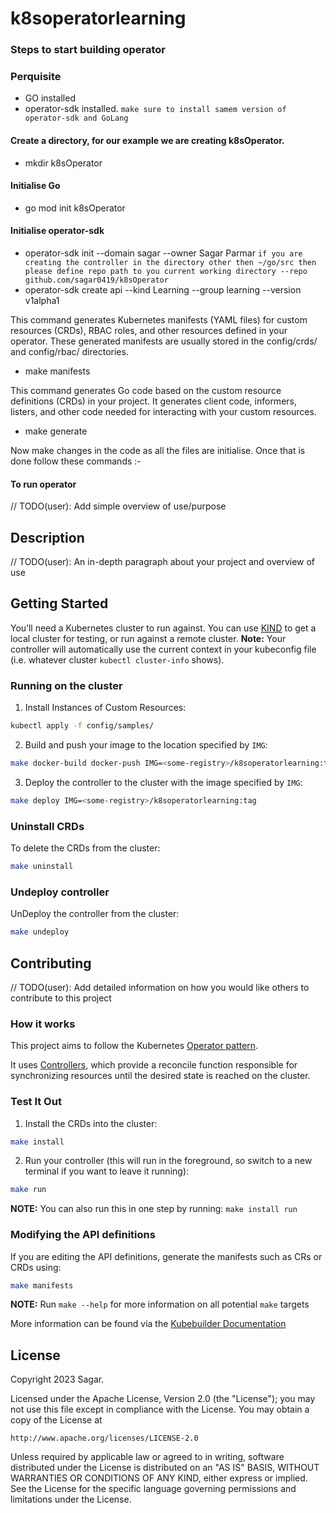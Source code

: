 # k8soperatorlearning

### Steps to start building operator

### Perquisite
- GO installed
- operator-sdk installed. `make sure to install samem version of operator-sdk and GoLang`

#### Create a directory, for our example we are creating k8sOperator.
 - mkdir k8sOperator

#### Initialise Go
 - go mod init k8sOperator

#### Initialise operator-sdk
 - operator-sdk init --domain sagar --owner Sagar Parmar  `if you are creating the controller in the directory other then ~/go/src then please define repo path to you current working directory --repo github.com/sagar0419/k8sOperator`
 - operator-sdk create api --kind Learning --group learning --version v1alpha1
   
This command generates Kubernetes manifests (YAML files) for custom resources (CRDs), RBAC roles, and other resources defined in your operator. These generated manifests are usually stored in the config/crds/ and config/rbac/ directories.
 - make manifests

This command generates Go code based on the custom resource definitions (CRDs) in your project. It generates client code, informers, listers, and other code needed for interacting with your custom resources.
 - make generate

Now make changes in the code as all the files  are initialise. Once that is done follow these commands :-
#### To run operator



// TODO(user): Add simple overview of use/purpose

## Description
// TODO(user): An in-depth paragraph about your project and overview of use

## Getting Started
You’ll need a Kubernetes cluster to run against. You can use [KIND](https://sigs.k8s.io/kind) to get a local cluster for testing, or run against a remote cluster.
**Note:** Your controller will automatically use the current context in your kubeconfig file (i.e. whatever cluster `kubectl cluster-info` shows).

### Running on the cluster
1. Install Instances of Custom Resources:

```sh
kubectl apply -f config/samples/
```

2. Build and push your image to the location specified by `IMG`:

```sh
make docker-build docker-push IMG=<some-registry>/k8soperatorlearning:tag
```

3. Deploy the controller to the cluster with the image specified by `IMG`:

```sh
make deploy IMG=<some-registry>/k8soperatorlearning:tag
```

### Uninstall CRDs
To delete the CRDs from the cluster:

```sh
make uninstall
```

### Undeploy controller
UnDeploy the controller from the cluster:

```sh
make undeploy
```

## Contributing
// TODO(user): Add detailed information on how you would like others to contribute to this project

### How it works
This project aims to follow the Kubernetes [Operator pattern](https://kubernetes.io/docs/concepts/extend-kubernetes/operator/).

It uses [Controllers](https://kubernetes.io/docs/concepts/architecture/controller/),
which provide a reconcile function responsible for synchronizing resources until the desired state is reached on the cluster.

### Test It Out
1. Install the CRDs into the cluster:

```sh
make install
```

2. Run your controller (this will run in the foreground, so switch to a new terminal if you want to leave it running):

```sh
make run
```

**NOTE:** You can also run this in one step by running: `make install run`

### Modifying the API definitions
If you are editing the API definitions, generate the manifests such as CRs or CRDs using:

```sh
make manifests
```

**NOTE:** Run `make --help` for more information on all potential `make` targets

More information can be found via the [Kubebuilder Documentation](https://book.kubebuilder.io/introduction.html)

## License

Copyright 2023 Sagar.

Licensed under the Apache License, Version 2.0 (the "License");
you may not use this file except in compliance with the License.
You may obtain a copy of the License at

    http://www.apache.org/licenses/LICENSE-2.0

Unless required by applicable law or agreed to in writing, software
distributed under the License is distributed on an "AS IS" BASIS,
WITHOUT WARRANTIES OR CONDITIONS OF ANY KIND, either express or implied.
See the License for the specific language governing permissions and
limitations under the License.

